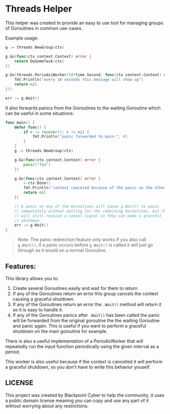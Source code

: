 # Threads Helper

This helper was created to provide an easy to use tool for managing groups of Goroutines
in common use-cases.

Example usage:

```go
g := threads.NewGroup(ctx)

g.Go(func(ctx context.Context) error {
	return DoSomeTask(ctx)
})

g.Go(threads.PeriodicWorker(10*time.Second, func(ctx context.Context) error {
	fmt.Println("every 10 seconds this message will show up")
	return nil
}))

err := g.Wait()
```

It also forwards panics from the Goroutines to the
waiting Goroutine which can be useful in some situations:

```go
func main() {
    defer func() {
        if r := recover(); r != nil {
            fmt.Println("panic forwarded to main:", r)
        }
    }
    g := threads.NewGroup(ctx)

    g.Go(func(ctx context.Context) error {
	    panic("foo")
    })

    g.Go(func(ctx context.Context) error {
        <-ctx.Done()
        fmt.Println("context canceled because of the panic on the other Goroutine")
        return nil
    })

    // A panic on any of the Goroutines will cause g.Wait() to panic
    // immediately without waiting for the remaining Goroutines, but they
    // will still receive a cancel signal so they can make a graceful
    // shutdown.
    err := g.Wait()
}
```

> Note: The panic redirection feature only works if you also call `g.Wait()`,
> if a panic occurs before `g.Wait()` is called it will just go through as
> it would on a normal Goroutine.

## Features:

This library allows you to:

1. Create several Goroutines easily and wait for them to return
2. If any of the Goroutines return an error this group cancels the context causing
   a graceful shutdown.
3. If any of the Goroutines return an error the `.Wait()` method will return it
   so it is easy to handle it.
4. If any of the Goroutines panics after `.Wait()` has been called the panic will
   be forwarded from the original goroutine the the waiting Goroutine and panic again.
   This is useful if you want to perform a graceful shutdown on the main goroutine for
   example.

There is also a useful implementation of a PeriodicWorker that will repeatedly
run the input function periodically using the given interval as a period.

This worker is also useful because if the context is cancelled it will
perform a graceful shutdown, so you don't have to write this behavior youself.

## LICENSE

This project was created by Blackpoint Cyber to help the community, it uses
a public domain license meaning you can copy and use any part of it without
worrying about any restrictions.
